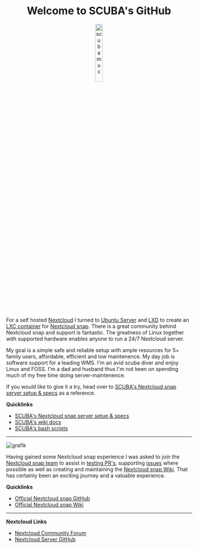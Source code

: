 <h1 align="center">Welcome to SCUBA's GitHub</h1>

<p align="center" width="100%">
    <img width="20%" src="https://avatars.githubusercontent.com/u/54933878?s=400&u=31132eb8a567528f005143a0d339174848a06df8&v=4" alt="scubamuc">
</p>

For a self hosted [Nextcloud](https://nextcloud.com/) I turned to [Ubuntu Server](https://ubuntu.com/download/server) and [LXD](https://canonical.com/lxd) to create an [LXC container](https://documentation.ubuntu.com/lxd/en/latest/explanation/lxd_lxc/) for [Nextcloud snap](https://github.com/nextcloud-snap/nextcloud-snap). There is a great community behind Nextcloud snap and support is fantastic. The greatness of Linux together with supported hardware enables anyone to run a 24/7 Nextcloud server. 

My goal is a simple safe and reliable setup with ample resources for 5+ family users, affordable, efficient and low maintenence. My day job is software support for a leading WMS. I'm an avid scuba diver and enjoy Linux and FOSS. I'm a dad and husband thus I'm not keen on spending much of my free time doing server-maintenence.

If you would like to give it a try, head over to [SCUBA's Nextcloud snap server setup & specs](https://github.com/scubamuc/scubamuc.github.io) as a reference.

**Quicklinks**
* [SCUBA's Nextcloud snap server setup & specs ](https://github.com/scubamuc/scubamuc.github.io)
* [SCUBA's wiki docs](https://github.com/scubamuc/wiki-md)
* [SCUBA's bash scripts](https://github.com/scubamuc/bash-scripts)

---
![grafik](https://github.com/scubamuc/scubamuc/assets/54933878/3e72d254-4786-4614-9cf9-b626a9491f97)

Having gained some Nextcloud snap experience I was asked to join the [Nextcloud snap team](https://github.com/nextcloud-snap) to assist in [testing PR's](https://github.com/nextcloud-snap/nextcloud-snap/wiki/Develop-and-contribute#testing-pull-requests), supporting [issues](https://github.com/nextcloud-snap/nextcloud-snap/issues) where possible as well as creating and maintaining the [Nextcloud snap Wiki](https://github.com/nextcloud-snap/nextcloud-snap/wiki). That has certainly been an exciting journey and a valuable experience. 

**Quicklinks**
* [Official Nextcloud snap GitHub](https://github.com/nextcloud-snap/nextcloud-snap)
* [Official Nextcloud snap Wiki](https://github.com/nextcloud-snap/nextcloud-snap/wiki)

---

**Nextcloud Links**

* [Nextcloud Community Forum](https://help.nextcloud.com/)
* [Nextcloud Server GitHub](https://github.com/nextcloud/server)
